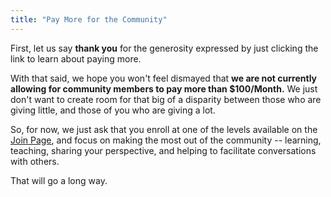 ```yaml
---
title: "Pay More for the Community"
---
```

First, let us say **thank you** for the generosity expressed by just clicking the link to learn about paying more.

With that said, we hope you won't feel dismayed that **we are not currently allowing for community members to pay more than $100/Month.** We just don't want to create room for that big of a disparity between those who are giving little, and those of you who are giving a lot.

So, for now, we just ask that you enroll at one of the levels available on the [Join Page](https://sjmd.space/join/#sign-up), and focus on making the most out of the community -- learning, teaching, sharing your perspective, and helping to facilitate conversations with others.

That will go a long way.